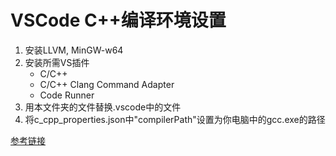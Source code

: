 # VSCode C++编译环境设置

1. 安装LLVM, MinGW-w64
2. 安装所需VS插件
   * C/C++
   * C/C++ Clang Command Adapter
   * Code Runner   
3. 用本文件夹的文件替换.vscode中的文件
4. 将c_cpp_properties.json中"compilerPath"设置为你电脑中的gcc.exe的路径

[参考链接](https://www.zhihu.com/question/30315894/answer/154979413)